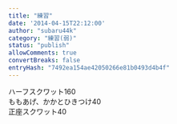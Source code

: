 ```yaml
---
title: "練習"
date: '2014-04-15T22:12:00'
author: "subaru44k"
category: "練習(弱)"
status: "publish"
allowComments: true
convertBreaks: false
entryHash: "7492ea154ae42050266e81b0493d4b4f"
---
```

ハーフスクワット160<br>
ももあげ、かかとひきつけ40<br>
正座スクワット40
